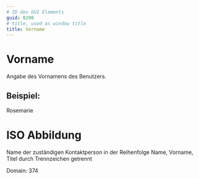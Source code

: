 ```yaml
---
# ID des GUI Elements
guid: 8200
# title, used as window title
title: Vorname
---
```


# Vorname

Angabe des Vornamens des Benutzers.

## Beispiel:

Rosemarie

# ISO Abbildung

Name der zuständigen Kontaktperson in der Reihenfolge Name, Vorname, Titel durch Trennzeichen getrennt

Domain: 374
